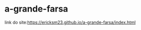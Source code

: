 # a-grande-farsa
link do site:<a href="https://ericksm23.github.io/a-grande-farsa/index.html">https://ericksm23.github.io/a-grande-farsa/index.html</a>